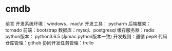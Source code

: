 # cmdb
前言
开发系统环境：windows，mac\n
开发工具： pycharm
后端框架：tornado
前端：bootstrap
数据库：mysql、postgresql
缓存服务器：redis
python版本： python3.6.5 (与mac python版本一致)
开发规则：遵循 pep8
代码仓库管理：github
协同开发任务管理：trello

